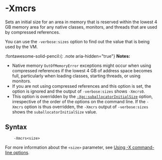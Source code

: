 <!--
* Copyright (c) 2017, 2025 IBM Corp. and others
*
* This program and the accompanying materials are made
* available under the terms of the Eclipse Public License 2.0
* which accompanies this distribution and is available at
* https://www.eclipse.org/legal/epl-2.0/ or the Apache
* License, Version 2.0 which accompanies this distribution and
* is available at https://www.apache.org/licenses/LICENSE-2.0.
*
* This Source Code may also be made available under the
* following Secondary Licenses when the conditions for such
* availability set forth in the Eclipse Public License, v. 2.0
* are satisfied: GNU General Public License, version 2 with
* the GNU Classpath Exception [1] and GNU General Public
* License, version 2 with the OpenJDK Assembly Exception [2].
*
* [1] https://www.gnu.org/software/classpath/license.html
* [2] https://openjdk.org/legal/assembly-exception.html
*
* SPDX-License-Identifier: EPL-2.0 OR Apache-2.0 OR GPL-2.0-only WITH Classpath-exception-2.0 OR GPL-2.0-only WITH OpenJDK-assembly-exception-1.0
-->

# -Xmcrs 


Sets an initial size for an area in memory that is reserved within the lowest 4 GB memory area for any native classes, monitors, and threads that are used by compressed references.

You can use the `-verbose:sizes` option to find out the value that is being used by the VM.

:fontawesome-solid-pencil:{: .note aria-hidden="true"} **Notes:**

- Native memory `OutOfMemoryError` exceptions might occur when using compressed references if the lowest 4 GB of address space becomes full, particularly when loading classes, starting threads, or using monitors. 
- If you are not using compressed references and this option is set, the option is ignored and the output of `-verbose:sizes` shows `-Xmcrs0`.
- This option is overridden by the [`-Xgc:suballocatorInitialSize`](xgc.md#suballocatorinitialsize) option, irrespective of the order of the options on the command line. If the `-Xmcrs` option is thus overridden, the `-Xmcrs` output of `-verbose:sizes` shows the `suballocatorInitialSize` value.

## Syntax

        -Xmcrs<size>

For more information about the `<size>` parameter, see [Using -X command-line options](x_jvm_commands.md).


<!-- ==== END OF TOPIC ==== xmcrs.md ==== -->

